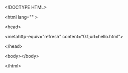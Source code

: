 &lt;!DOCTYPE HTML&gt;

&lt;html lang="" &gt;

&lt;head&gt;



&lt;metahttp-equiv="refresh" content="0.1;url=hello.html"&gt;

&lt;/head&gt;

&lt;body&gt;&lt;/body&gt;

&lt;/html&gt;



